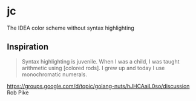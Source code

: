 # jc

The IDEA color scheme without syntax highlighting

## Inspiration

> Syntax highlighting is juvenile. When I was a child, I was taught
> arithmetic using [colored rods]. I grew up and today I
> use monochromatic numerals.

https://groups.google.com/d/topic/golang-nuts/hJHCAaiL0so/discussion
Rob Pike

